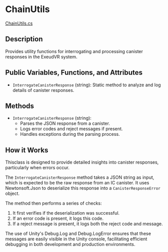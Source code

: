 # ChainUtils
[ChainUtils.cs](../../Assets/ExeudVR/Scripts/WorldComputer/ChainUtils.cs)

## Description

Provides utility functions for interrogating and processing canister responses in the ExeudVR system.

## Public Variables, Functions, and Attributes

- `InterrogateCanisterResponse` (string): Static method to analyze and log details of canister responses.

## Methods

- `InterrogateCanisterResponse` (string): 
  - Parses the JSON response from a canister.
  - Logs error codes and reject messages if present.
  - Handles exceptions during the parsing process.

## How it Works

Thisclass is designed to provide detailed insights into canister responses, particularly when errors occur.

The `InterrogateCanisterResponse` method takes a JSON string as input, which is expected to be the raw response from an IC canister. It uses Newtonsoft.Json to deserialize this response into a `CanisterResponseError` object.

The method then performs a series of checks:
1. It first verifies if the deserialization was successful.
2. If an error code is present, it logs this code.
3. If a reject message is present, it logs both the reject code and message.

The use of Unity's Debug.Log and Debug.LogError ensures that these messages are easily visible in the Unity console, facilitating efficient debugging in both development and production environments.